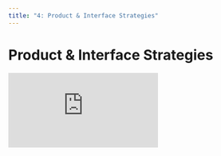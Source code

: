 ```yaml
---
title: "4: Product & Interface Strategies"
---
```


# Product & Interface Strategies

<div class='embed-container'><iframe src='https://player.vimeo.com/video/322723670' frameborder='0' webkitAllowFullScreen mozallowfullscreen allowFullScreen></iframe></div>
